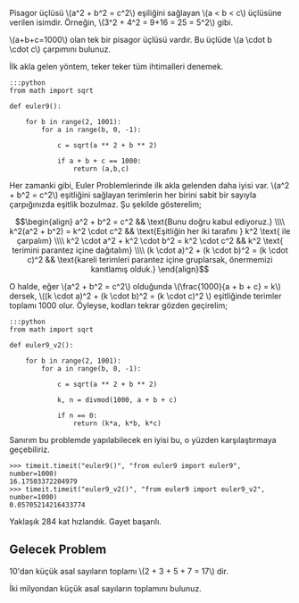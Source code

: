 <!--
.. date: 2018/08/16 21:38:00
.. slug: euler-9
.. title: (Euler 9) Pisagor Üçlüsü
.. description: Toplamı 1000 eden Pisagor üçlüsünü bulacağız
.. tags: mathjax
-->

Pisagor üçlüsü \\(a^2 + b^2 = c^2\\) eşiliğini sağlayan \\(a < b < c\\) üçlüsüne verilen isimdir. Örneğin, \\(3^2 + 4^2 = 9+16 = 25 = 5^2\\) gibi.

\\(a+b+c=1000\\) olan tek bir pisagor üçlüsü vardır. Bu üçlüde \\(a \cdot b \cdot c\\) çarpımını bulunuz. <!-- TEASER_END -->

İlk akla gelen yöntem, teker teker tüm ihtimalleri denemek.

    :::python
    from math import sqrt

    def euler9():
        
        for b in range(2, 1001):
            for a in range(b, 0, -1):
                
                c = sqrt(a ** 2 + b ** 2)
                
                if a + b + c == 1000:
                    return (a,b,c)
                

Her zamanki gibi, Euler Problemlerinde ilk akla gelenden daha iyisi var. \\(a^2 + b^2 = c^2\\) eşitliğini sağlayan terimlerin her birini
sabit bir sayıyla çarpığınızda eşitlik bozulmaz. Şu şekilde gösterelim;

$$\begin{align}
a^2 + b^2 = c^2 && \text{Bunu doğru kabul ediyoruz.} \\\\
k^2(a^2 + b^2) = k^2 \cdot c^2 && \text{Eşitliğin her iki tarafını } k^2 \text{ ile çarpalım} \\\\
k^2 \cdot a^2 + k^2 \cdot b^2 = k^2 \cdot c^2 && k^2 \text{ terimini parantez içine dağıtalım} \\\\
(k \cdot a)^2 + (k \cdot b)^2 = (k \cdot c)^2 && \text{kareli terimleri parantez içine gruplarsak, önermemizi kanıtlamış olduk.}
\end{align}$$

O halde, eğer \\(a^2 + b^2 = c^2\\) olduğunda \\(\frac{1000}{a + b + c} = k\\) dersek, \\((k \cdot a)^2 + (k \cdot b)^2 = (k \cdot c)^2 \\)
eşitliğinde terimler toplamı 1000 olur. Öyleyse, kodları tekrar gözden geçirelim;

    :::python
    from math import sqrt

    def euler9_v2():
        
        for b in range(2, 1001):
            for a in range(b, 0, -1):
                
                c = sqrt(a ** 2 + b ** 2)
                
                k, n = divmod(1000, a + b + c)
                
                if n == 0:
                    return (k*a, k*b, k*c)
                    
Sanırım bu problemde yapılabilecek en iyisi bu, o yüzden karşılaştırmaya geçebiliriz.

    >>> timeit.timeit("euler9()", "from euler9 import euler9", number=1000)
    16.17503372204979
    >>> timeit.timeit("euler9_v2()", "from euler9 import euler9_v2", number=1000)
    0.05705214216433774
    
Yaklaşık 284 kat hızlandık. Gayet başarılı.

## Gelecek Problem

10'dan küçük asal sayıların toplamı \\(2 + 3 + 5 + 7 = 17\\) dir.

İki milyondan küçük asal sayıların toplamını bulunuz.

